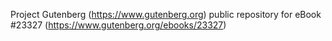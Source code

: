 Project Gutenberg (https://www.gutenberg.org) public repository for eBook #23327 (https://www.gutenberg.org/ebooks/23327)
